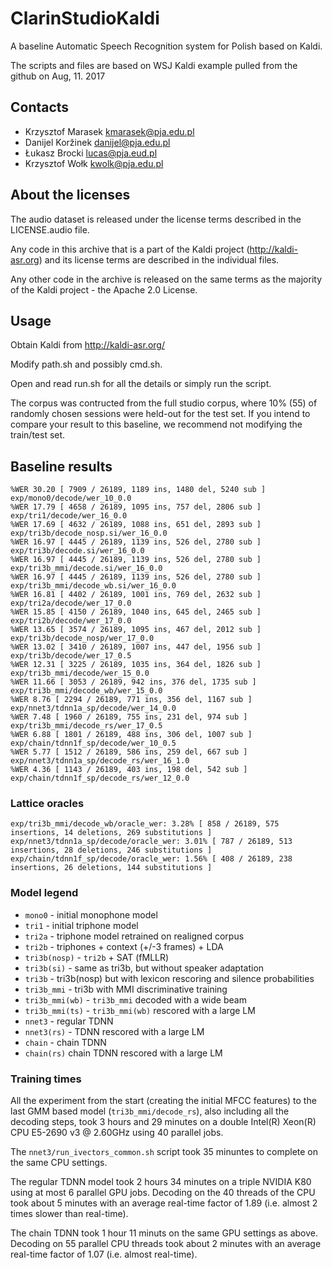 # ClarinStudioKaldi

A baseline Automatic Speech Recognition system for Polish based on Kaldi.

The scripts and files are based on WSJ Kaldi example pulled from the github on Aug, 11. 2017

## Contacts

 * Krzysztof Marasek <kmarasek@pja.edu.pl>
 * Danijel Koržinek <danijel@pja.edu.pl>
 * Łukasz Brocki <lucas@pja.eud.pl>
 * Krzysztof Wołk <kwolk@pja.edu.pl>

## About the licenses

The audio dataset is released under the license terms described in the LICENSE.audio file.

Any code in this archive that is a part of the Kaldi project (http://kaldi-asr.org) and its license terms are described in the individual files.

Any other code in the archive is released on the same terms as the majority of the Kaldi project - the Apache 2.0 License.

## Usage

Obtain Kaldi from http://kaldi-asr.org/

Modify path.sh and possibly cmd.sh.

Open and read run.sh for all the details or simply run the script.

The corpus was contructed from the full studio corpus, where 10% (55) of randomly chosen sessions were held-out for the test set. If you intend to compare your result to this baseline, we recommend not modifying the train/test set.

## Baseline results

```
%WER 30.20 [ 7909 / 26189, 1189 ins, 1480 del, 5240 sub ] exp/mono0/decode/wer_10_0.0
%WER 17.79 [ 4658 / 26189, 1095 ins, 757 del, 2806 sub ] exp/tri1/decode/wer_16_0.0
%WER 17.69 [ 4632 / 26189, 1088 ins, 651 del, 2893 sub ] exp/tri3b/decode_nosp.si/wer_16_0.0
%WER 16.97 [ 4445 / 26189, 1139 ins, 526 del, 2780 sub ] exp/tri3b/decode.si/wer_16_0.0
%WER 16.97 [ 4445 / 26189, 1139 ins, 526 del, 2780 sub ] exp/tri3b_mmi/decode.si/wer_16_0.0
%WER 16.97 [ 4445 / 26189, 1139 ins, 526 del, 2780 sub ] exp/tri3b_mmi/decode_wb.si/wer_16_0.0
%WER 16.81 [ 4402 / 26189, 1001 ins, 769 del, 2632 sub ] exp/tri2a/decode/wer_17_0.0
%WER 15.85 [ 4150 / 26189, 1040 ins, 645 del, 2465 sub ] exp/tri2b/decode/wer_17_0.0
%WER 13.65 [ 3574 / 26189, 1095 ins, 467 del, 2012 sub ] exp/tri3b/decode_nosp/wer_17_0.0
%WER 13.02 [ 3410 / 26189, 1007 ins, 447 del, 1956 sub ] exp/tri3b/decode/wer_17_0.5
%WER 12.31 [ 3225 / 26189, 1035 ins, 364 del, 1826 sub ] exp/tri3b_mmi/decode/wer_15_0.0
%WER 11.66 [ 3053 / 26189, 942 ins, 376 del, 1735 sub ] exp/tri3b_mmi/decode_wb/wer_15_0.0
%WER 8.76 [ 2294 / 26189, 771 ins, 356 del, 1167 sub ] exp/nnet3/tdnn1a_sp/decode/wer_14_0.0
%WER 7.48 [ 1960 / 26189, 755 ins, 231 del, 974 sub ] exp/tri3b_mmi/decode_rs/wer_17_0.5
%WER 6.88 [ 1801 / 26189, 488 ins, 306 del, 1007 sub ] exp/chain/tdnn1f_sp/decode/wer_10_0.5
%WER 5.77 [ 1512 / 26189, 586 ins, 259 del, 667 sub ] exp/nnet3/tdnn1a_sp/decode_rs/wer_16_1.0
%WER 4.36 [ 1143 / 26189, 403 ins, 198 del, 542 sub ] exp/chain/tdnn1f_sp/decode_rs/wer_12_0.0
```

### Lattice oracles

```
exp/tri3b_mmi/decode_wb/oracle_wer: 3.28% [ 858 / 26189, 575 insertions, 14 deletions, 269 substitutions ]
exp/nnet3/tdnn1a_sp/decode/oracle_wer: 3.01% [ 787 / 26189, 513 insertions, 28 deletions, 246 substitutions ]
exp/chain/tdnn1f_sp/decode/oracle_wer: 1.56% [ 408 / 26189, 238 insertions, 26 deletions, 144 substitutions ]
```

### Model legend

  * ``mono0`` - initial monophone model
  * ``tri1`` - initial triphone model
  * ``tri2a`` - triphone model retrained on realigned corpus
  * ``tri2b`` - triphones + context (+/-3 frames) + LDA
  * ``tri3b(nosp)`` - ``tri2b`` + SAT (fMLLR)
  * ``tri3b(si)`` - same as tri3b, but without speaker adaptation
  * ``tri3b`` - tri3b(nosp) but with lexicon rescoring and silence probabilities
  * ``tri3b_mmi`` - tri3b with MMI discriminative training
  * ``tri3b_mmi(wb)`` - ``tri3b_mmi`` decoded with a wide beam
  * ``tri3b_mmi(ts)`` - ``tri3b_mmi(wb)`` rescored with a large LM
  * ``nnet3`` - regular TDNN
  * ``nnet3(rs)`` - TDNN rescored with a large LM
  * ``chain`` - chain TDNN
  * ``chain(rs)`` chain TDNN rescored with a large LM

### Training times

All the experiment from the start (creating the initial MFCC features) to the last GMM based model (``tri3b_mmi/decode_rs``), also including all the decoding steps, took 3 hours and 29 minutes on a double Intel(R) Xeon(R) CPU E5-2690 v3 @ 2.60GHz using 40 parallel jobs.

The ``nnet3/run_ivectors_common.sh`` script took 35 minuntes to complete on the same CPU settings.

The regular TDNN model took 2 hours 34 minutes on a triple NVIDIA K80 using at most 6 parallel GPU jobs. Decoding on the 40 threads of the CPU took about 5 minutes with an average real-time factor of 1.89 (i.e. almost 2 times slower than real-time).

The chain TDNN took 1 hour 11 minuts on the same GPU settings as above. Decoding on 55 parallel CPU threads took about 2 minutes with an average real-time factor of 1.07 (i.e. almost real-time).
